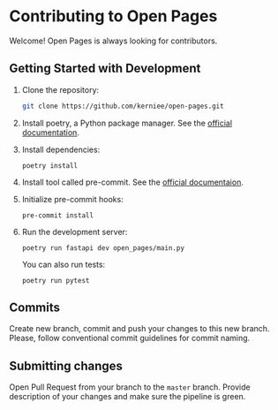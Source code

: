 # Contributing to Open Pages

Welcome! Open Pages is always looking for contributors.

## Getting Started with Development

1. Clone the repository:

   ```bash
   git clone https://github.com/kerniee/open-pages.git
   ```

2. Install poetry, a Python package manager. See the [official documentation](https://python-poetry.org/docs/).

3. Install dependencies:

   ```shell
   poetry install
   ```

4. Install tool called pre-commit. See the [official documentaion](https://pre-commit.com/).

5. Initialize pre-commit hooks:

   ```shell
   pre-commit install
   ```

6. Run the development server:

    ```shell
    poetry run fastapi dev open_pages/main.py
    ```

   You can also run tests:

    ```shell
    poetry run pytest
    ```

## Commits

Create new branch, commit and push your changes to this new branch. Please, follow conventional commit guidelines for
commit naming.

## Submitting changes

Open Pull Request from your branch to the `master` branch. Provide description of your changes and make sure the
pipeline is green.
